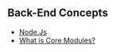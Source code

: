 ## Back-End Concepts

- [Node.Js](https://github.com/BekCodingAddict/Back-End/tree/master/Concepts/Node.Js)
- [What is Core Modules?](https://github.com/BekCodingAddict/Back-End/edit/master/Concepts/General/Core-Modules.md)
  
